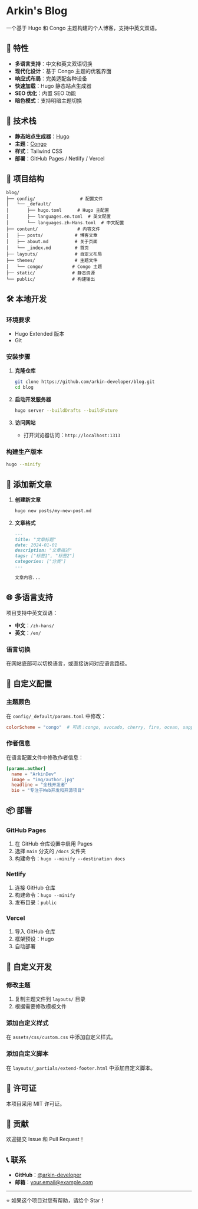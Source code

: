 # Arkin's Blog

一个基于 Hugo 和 Congo 主题构建的个人博客，支持中英文双语。

## 🌟 特性

- **多语言支持**：中文和英文双语切换
- **现代化设计**：基于 Congo 主题的优雅界面
- **响应式布局**：完美适配各种设备
- **快速加载**：Hugo 静态站点生成器
- **SEO 优化**：内置 SEO 功能
- **暗色模式**：支持明暗主题切换

## 🚀 技术栈

- **静态站点生成器**：[Hugo](https://gohugo.io/)
- **主题**：[Congo](https://github.com/jpanther/congo)
- **样式**：Tailwind CSS
- **部署**：GitHub Pages / Netlify / Vercel

## 📁 项目结构

```
blog/
├── config/                 # 配置文件
│   └── _default/
│       ├── hugo.toml      # Hugo 主配置
│       ├── languages.en.toml  # 英文配置
│       └── languages.zh-Hans.toml  # 中文配置
├── content/               # 内容文件
│   ├── posts/            # 博客文章
│   ├── about.md          # 关于页面
│   └── _index.md         # 首页
├── layouts/              # 自定义布局
├── themes/               # 主题文件
│   └── congo/           # Congo 主题
├── static/              # 静态资源
└── public/              # 构建输出
```

## 🛠️ 本地开发

### 环境要求

- Hugo Extended 版本
- Git

### 安装步骤

1. **克隆仓库**
   ```bash
   git clone https://github.com/arkin-developer/blog.git
   cd blog
   ```

2. **启动开发服务器**
   ```bash
   hugo server --buildDrafts --buildFuture
   ```

3. **访问网站**
   - 打开浏览器访问：`http://localhost:1313`

### 构建生产版本

```bash
hugo --minify
```

## 📝 添加新文章

1. **创建新文章**
   ```bash
   hugo new posts/my-new-post.md
   ```

2. **文章格式**
   ```markdown
   ---
   title: "文章标题"
   date: 2024-01-01
   description: "文章描述"
   tags: ["标签1", "标签2"]
   categories: ["分类"]
   ---

   文章内容...
   ```

## 🌐 多语言支持

项目支持中英文双语：

- **中文**：`/zh-hans/`
- **英文**：`/en/`

### 语言切换

在网站底部可以切换语言，或直接访问对应语言路径。

## 🎨 自定义配置

### 主题颜色

在 `config/_default/params.toml` 中修改：

```toml
colorScheme = "congo"  # 可选：congo, avocado, cherry, fire, ocean, sapphire, slate
```

### 作者信息

在语言配置文件中修改作者信息：

```toml
[params.author]
  name = "ArkinDev"
  image = "img/author.jpg"
  headline = "全栈开发者"
  bio = "专注于Web开发和开源项目"
```

## 📦 部署

### GitHub Pages

1. 在 GitHub 仓库设置中启用 Pages
2. 选择 `main` 分支的 `/docs` 文件夹
3. 构建命令：`hugo --minify --destination docs`

### Netlify

1. 连接 GitHub 仓库
2. 构建命令：`hugo --minify`
3. 发布目录：`public`

### Vercel

1. 导入 GitHub 仓库
2. 框架预设：Hugo
3. 自动部署

## 🔧 自定义开发

### 修改主题

1. 复制主题文件到 `layouts/` 目录
2. 根据需要修改模板文件

### 添加自定义样式

在 `assets/css/custom.css` 中添加自定义样式。

### 添加自定义脚本

在 `layouts/_partials/extend-footer.html` 中添加自定义脚本。

## 📄 许可证

本项目采用 MIT 许可证。

## 🤝 贡献

欢迎提交 Issue 和 Pull Request！

## 📞 联系

- **GitHub**：[@arkin-developer](https://github.com/arkin-developer)
- **邮箱**：your.email@example.com

---

⭐ 如果这个项目对您有帮助，请给个 Star！